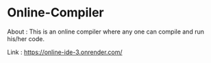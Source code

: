 # Online-Compiler

About : This is an online compiler where any one can compile and run his/her code.

Link : https://online-ide-3.onrender.com/
